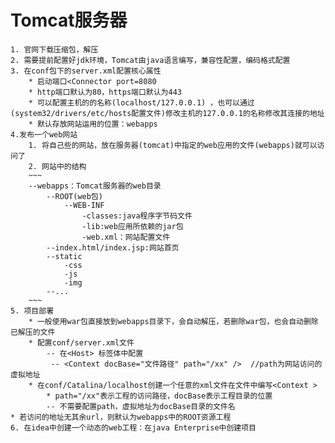 # Tomcat服务器
	1. 官网下载压缩包，解压
	2. 需要提前配置好jdk环境，Tomcat由java语言编写，兼容性配置，编码格式配置
	3. 在conf包下的server.xml配置核心属性
		* 启动端口<Connector port=8080
		* http端口默认为80，https端口默认为443
		* 可以配置主机的的名称(localhost/127.0.0.1) ，也可以通过(system32/drivers/etc/hosts配置文件)修改主机的127.0.0.1的名称修改其连接的地址
		* 默认存放网站运用的位置：webapps
	4.发布一个web网站
		1. 将自己些的网站，放在服务器(tomcat)中指定的web应用的文件(webapps)就可以访问了
		2. 网站中的结构
		~~~
		--webapps：Tomcat服务器的web目录
			--ROOT(web包)
				--WEB-INF
					-classes:java程序字节码文件
					-lib:web应用所依赖的jar包
					-web.xml：网站配置文件
			--index.html/index.jsp:网站首页
			--static
				-css
				-js
				-img
			--... 
		~~~
	5. 项目部署
		* 一般使用war包直接放到webapps目录下，会自动解压，若删除war包，也会自动删除已解压的文件
		* 配置conf/server.xml文件
			-- 在<Host> 标签体中配置
			 -- <Context docBase="文件路径" path="/xx" />  //path为网站访问的虚拟地址
		* 在conf/Catalina/localhost创建一个任意的xml文件在文件中编写<Context >
			* path="/xx"表示工程的访问路径，docBase表示工程目录的位置
			-- 不需要配置path，虚拟地址为docBase目录的文件名
	* 若访问的地址无其余url，则默认为webapps中的ROOT资源工程
	6. 在idea中创建一个动态的web工程：在java Enterprise中创建项目
	